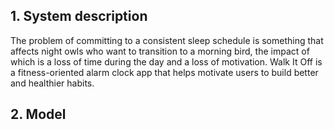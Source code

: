 ## 1. System description
The problem of committing to a consistent sleep schedule is
something that affects night owls who want to transition to a morning bird,
the impact of which is a loss of time during the day and a loss of motivation.
Walk It Off is a fitness-oriented alarm clock app that helps motivate users
to build better and healthier habits.
## 2. Model
